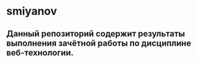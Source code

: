 # smiyanov

## Данный репозиторий содержит результаты выполнения зачётной работы по дисциплине веб-технологии.
